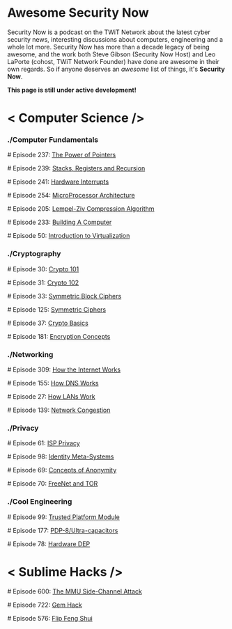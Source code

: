 # **Awesome Security Now**
Security Now is a podcast on the TWiT Network about the latest cyber security news, interesting discussions about
computers, engineering and a whole lot more. Security Now has more than a decade legacy of being awesome, and the
work both Steve Gibson (Security Now Host) and Leo LaPorte (cohost, TWiT Network Founder) have done are awesome in
their own regards. So if anyone deserves an *awesome* list of things, it's **Security Now**.

**This page is still under active development!**

# < Computer Science />
### ./Computer Fundamentals

*#* Episode 237: [The Power of Pointers](https://twit.tv/shows/security-now/episodes/237)

*#* Episode 239: [Stacks, Registers and Recursion](https://twit.tv/shows/security-now/episodes/239)

*#* Episode 241: [Hardware Interrupts](https://twit.tv/shows/security-now/episodes/241)

*#* Episode 254: [MicroProcessor Architecture](https://twit.tv/shows/security-now/episodes/254) 
 
*#* Episode 205: [Lempel-Ziv Compression Algorithm](https://twit.tv/shows/security-now/episodes/205)

*#* Episode 233: [Building A Computer ](https://twit.tv/shows/security-now/episodes/233)

*#* Episode 50: [Introduction to Virtualization](https://twit.tv/shows/security-now/episodes/50)


### ./Cryptography
*#* Episode 30: [Crypto 101](https://twit.tv/shows/security-now/episodes/30)

*#* Episode 31: [Crypto 102](https://twit.tv/shows/security-now/episodes/31)

*#* Episode 33: [Symmetric Block Ciphers](https://twit.tv/shows/security-now/episodes/33)

*#* Episode 125: [Symmetric Ciphers](https://twit.tv/shows/security-now/episodes/125)

*#* Episode 37: [Crypto Basics](https://twit.tv/shows/security-now/episodes/37)

*#* Episode 181: [Encryption Concepts](https://twit.tv/shows/security-now/episodes/181)



### ./Networking 
*#* Episode 309: [How the Internet Works](https://twit.tv/shows/security-now/episodes/309)

*#* Episode 155: [How DNS Works](https://twit.tv/shows/security-now/episodes/155)

*#* Episode 27: [How LANs Work](https://twit.tv/shows/security-now/episodes/27)


*#* Episode 139: [Network Congestion](https://twit.tv/shows/security-now/episodes/139)




### ./Privacy
*#* Episode 61: [ISP Privacy](https://twit.tv/shows/security-now/episodes/61)

*#* Episode 98: [Identity Meta-Systems](https://twit.tv/shows/security-now/episodes/98)

*#* Episode 69: [Concepts of Anonymity](https://twit.tv/shows/security-now/episodes/69)

*#* Episode 70: [FreeNet and TOR](https://twit.tv/shows/security-now/episodes/70)


### ./Cool Engineering
*#* Episode 99: [Trusted Platform Module](https://twit.tv/shows/security-now/episodes/99)

*#* Episode 177: [PDP-8/Ultra-capacitors](https://twit.tv/shows/security-now/episodes/177)

*#* Episode 78: [Hardware DEP](https://twit.tv/shows/security-now/episodes/78)


# < Sublime Hacks />
*#* Episode 600: [The MMU Side-Channel Attack](https://twit.tv/shows/security-now/episodes/600)

*#* Episode 722: [Gem Hack](https://twit.tv/shows/security-now/episodes/722)

*#* Episode 576: [Flip Feng Shui](https://twit.tv/shows/security-now/episodes/722)
